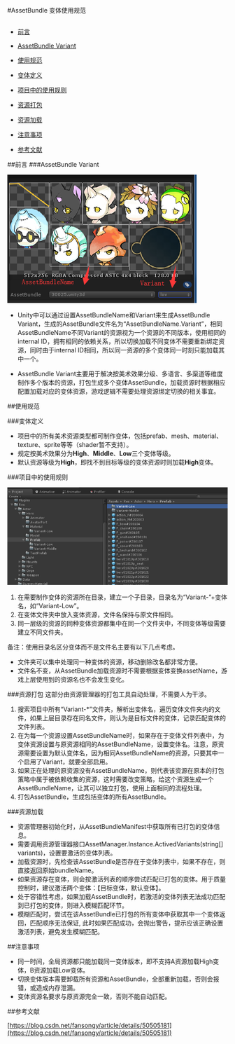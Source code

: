 #AssetBundle 变体使用规范
##

* [前言](#1)
 * [AssetBundle Variant](#1.1)

* [使用规范](#2)
 * [变体定义](#2.1)
 * [项目中的使用规则](#2.2)
 * [资源打包](#2.3)
 * [资源加载](#2.4)
* [注意事项](#3)
* [参考文献](#4) 


<span id="1"></span>
##前言
<span id="1.1"></span>
###AssetBundle Variant

![avatar](images/图片9.png)

- Unity中可以通过设置AssetBundleName和Variant来生成AssetBundle Variant，生成的AssetBundle文件名为“AssetBundleName.Variant”，相同AssetBundleName不同Variant的资源视为一个资源的不同版本，使用相同的internal ID，拥有相同的依赖关系，所以切换加载不同变体不需要重新绑定资源，同时由于internal ID相同，所以同一资源的多个变体同一时刻只能加载其中一个。

- AssetBundle Variant主要用于解决按美术效果分级、多语言、多渠道等维度制作多个版本的资源，打包生成多个变体AssetBundle，加载资源时根据相应配置加载对应的变体资源，游戏逻辑不需要处理资源绑定切换的相关事宜。



<span id="2"></span>
##使用规范

<span id="2.1"></span>
###变体定义

- 项目中的所有美术资源类型都可制作变体，包括prefab、mesh、material、texture、sprite等等（shader暂不支持）。
- 规定按美术效果分为**High**、**Middle**、**Low**三个变体等级。
- 默认资源等级为**High**，即找不到目标等级的变体资源时则加载**High**变体。

<span id="2.2"></span>
###项目中的使用规则

![avatar](images/图片10.png)

1. 在需要制作变体的资源所在目录，建立一个子目录，目录名为“Variant-”+变体名，如“Variant-Low”。
2. 在变体文件夹中放入变体资源，文件名保持与原文件相同。
3. 同一层级的资源的同种变体资源都集中在同一个文件夹中，不同变体等级需要建立不同文件夹。

备注：使用目录名区分变体而不是文件名主要有以下几点考虑。

- 文件夹可以集中处理同一种变体的资源，移动删除改名都非常方便。
- 文件名不变，从AssetBundle加载资源时不需要根据变体变换assetName，游戏上层使用到的资源名也不会发生变化。 

<span id="2.3"></span>
###资源打包
这部分由资源管理器的打包工具自动处理，不需要人为干涉。

1. 搜索项目中所有“Variant-*”文件夹，解析出变体名，遍历变体文件夹内的文件，如果上层目录存在同名文件，则认为是目标文件的变体，记录匹配变体的文件列表。
2. 在为每一个资源设置AssetBundleName时，如果存在于变体文件列表中，为变体资源设置与原资源相同的AssetBundleName，设置变体名。注意，原资源需要设置为默认变体名，因为相同AssetBundleName的资源，只要其中一个启用了Variant，就要全部启用。
3. 如果正在处理的原资源没有AssetBundleName，则代表该资源在原本的打包策略中属于被依赖收集的资源，这时需要改变策略，给这个资源生成一个AssetBundleName，让其可以独立打包，使用上面相同的流程处理。
4. 打包AssetBundle，生成包括变体的所有AssetBundle。

<span id="2.4"></span>
###资源加载

- 资源管理器初始化时，从AssetBundleManifest中获取所有已打包的变体信息。
- 需要调用资源管理器接口AssetManager.Instance.ActivedVariants(string[] variants)，设置要激活的变体列表。
- 加载资源时，先检查该AssetBundle是否存在于变体列表中，如果不存在，则直接返回原始bundleName。
- 如果资源存在变体，则会按激活列表的顺序尝试匹配已打包的变体。用于质量控制时，建议激活两个变体：【目标变体，默认变体】。
- 处于容错性考虑，如果加载AssetBundle时，若激活的变体列表无法成功匹配到已打包的变体，则进入模糊匹配环节。
- 模糊匹配时，尝试在该AssetBundle已打包的所有变体中获取其中一个变体返回，匹配顺序无法保证, 此时如果匹配成功，会抛出警告，提示应该正确设置激活列表，避免发生模糊匹配。


<span id="3"></span>
##注意事项

- 同一时间，全局资源都只能加载同一变体版本，即不支持A资源加载High变体，B资源加载Low变体。
- 切换变体版本需要卸载所有资源和AssetBundle，全部重新加载，否则会报错，或造成内存泄漏。
- 变体资源名要求与原资源完全一致，否则不能自动匹配。

<span id="4"></span>
##参考文献

[https://blog.csdn.net/fansongy/article/details/50505181](https://blog.csdn.net/fansongy/article/details/50505181)